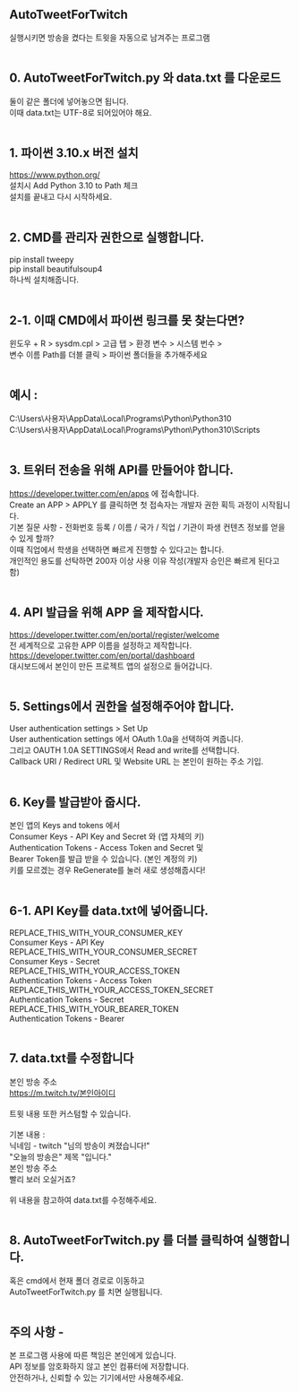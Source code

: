 ##  AutoTweetForTwitch
실행시키면 방송을 켰다는 트윗을 자동으로 남겨주는 프로그램<br>
<br>
## 0. AutoTweetForTwitch.py 와 data.txt 를 다운로드
둘이 같은 폴더에 넣어놓으면 됩니다.<br>
이때 data.txt는 UTF-8로 되어있어야 해요.<br>
<br>
## 1. 파이썬 3.10.x 버전 설치
https://www.python.org/<br>
설치시 Add Python 3.10 to Path 체크<br>
설치를 끝내고 다시 시작하세요.<br>
<br>
## 2. CMD를 관리자 권한으로 실행합니다.
pip install tweepy<br>
pip install beautifulsoup4<br>
하나씩 설치해줍니다.<br>
<br>
## 2-1. 이때 CMD에서 파이썬 링크를 못 찾는다면?
윈도우 + R > sysdm.cpl > 고급 탭 > 환경 변수 > 시스템 번수 ><br>
변수 이름 Path를 더블 클릭 > 파이썬 폴더들을 추가해주세요<br>
<br>
## 예시 :<br>
C:\Users\사용자\AppData\Local\Programs\Python\Python310<br>
C:\Users\사용자\AppData\Local\Programs\Python\Python310\Scripts<br>
<br>
## 3. 트위터 전송을 위해 API를 만들어야 합니다.
https://developer.twitter.com/en/apps 에 접속합니다.<br>
Create an APP > APPLY 를 클릭하면 첫 접속자는 개발자 권한 획득 과정이 시작됩니다.<br>
기본 질문 사항 - 전화번호 등록 / 이름 / 국가 / 직업 / 기관이 파생 컨텐츠 정보를 얻을 수 있게 할까? <br>
이때 직업에서 학생을 선택하면 빠르게 진행할 수 있다고는 합니다.<br>
개인적인 용도를 선탁하면 200자 이상 사용 이유 작성(개발자 승인은 빠르게 된다고 함)<br>
<br>
## 4. API 발급을 위해 APP 을 제작합시다.
https://developer.twitter.com/en/portal/register/welcome<br>
전 세계적으로 고유한 APP 이름을 설정하고 제작합니다.<br>
https://developer.twitter.com/en/portal/dashboard<br>
대시보드에서 본인이 만든 프로젝트 앱의 설정으로 들어갑니다.<br>
<br>
## 5. Settings에서 권한을 설정해주어야 합니다.
User authentication settings > Set Up<br>
User authentication settings 에서 OAuth 1.0a을 선택하여 켜줍니다.<br>
그리고 OAUTH 1.0A SETTINGS에서 Read and write를 선택합니다.<br>
Callback URI / Redirect URL 및 Website URL 는 본인이 원하는 주소 기입.<br>
<br>
## 6. Key를 발급받아 줍시다.
본인 앱의 Keys and tokens 에서 <br>
Consumer Keys - API Key and Secret 와 (앱 자체의 키)<br>
Authentication Tokens - Access Token and Secret 및 <br>
Bearer Token를 발급 받을 수 있습니다. (본인 계정의 키)<br>
키를 모르겠는 경우 ReGenerate를 눌러 새로 생성해줍시다!<br>
<br>
## 6-1. API Key를 data.txt에 넣어줍니다.
REPLACE_THIS_WITH_YOUR_CONSUMER_KEY<br>
Consumer Keys - API Key<br>
REPLACE_THIS_WITH_YOUR_CONSUMER_SECRET<br>
Consumer Keys - Secret<br>
REPLACE_THIS_WITH_YOUR_ACCESS_TOKEN<br>
Authentication Tokens - Access Token<br>
REPLACE_THIS_WITH_YOUR_ACCESS_TOKEN_SECRET<br>
Authentication Tokens - Secret<br>
REPLACE_THIS_WITH_YOUR_BEARER_TOKEN<br>
Authentication Tokens - Bearer<br>
<br>
## 7. data.txt를 수정합니다
본인 방송 주소<br>
https://m.twitch.tv/본인아이디<br>
<br>
트윗 내용 또한 커스텀할 수 있습니다.<br>
<br>
기본 내용 :<br>
닉네임 - twitch "님의 방송이 켜졌습니다!"<br>
"오늘의 방송은" 제목 "입니다."<br>
본인 방송 주소<br>
빨리 보러 오실거죠?<br>
<br>
위 내용을 참고하여 data.txt를 수정해주세요.<br>
<br>
## 8. AutoTweetForTwitch.py 를 더블 클릭하여 실행합니다.
혹은 cmd에서 현재 폴더 경로로 이동하고<br>
AutoTweetForTwitch.py 를 치면 실행됩니다.<br>
<br>
## 주의 사항 -
본 프로그램 사용에 따른 책임은 본인에게 있습니다.<br>
API 정보를 암호화하지 않고 본인 컴퓨터에 저장합니다.<br>
안전하거나, 신뢰할 수 있는 기기에서만 사용해주세요.<br>
<br>
